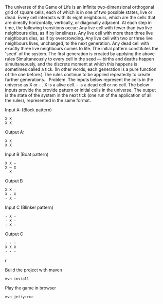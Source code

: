 The universe of the Game of Life is an infinite two-dimensional orthogonal grid of square cells, each of which is in one of two possible states, live or dead. Every cell interacts with its eight neighbours, which are the cells that are directly horizontally, vertically, or diagonally adjacent. At each step in time, the following transitions occur: Any live cell with fewer than two live neighbours dies, as if by loneliness. Any live cell with more than three live neighbours dies, as if by overcrowding. Any live cell with two or three live neighbours lives, unchanged, to the next generation. Any dead cell with exactly three live neighbours comes to life. The initial pattern constitutes the 'seed' of the system. The first generation is created by applying the above rules Simultaneously to every cell in the seed — births and deaths happen simultaneously, and the discrete moment at which this happens is sometimes called a tick. (In other words, each generation is a pure function of the one before.) The rules continue to be applied repeatedly to create further generations.   Problem. The inputs below represent the cells in the universe as X or - . X is a alive cell. - is a dead cell or no cell. The below inputs provide the provide pattern or initial cells in the universe. The output is the state of the system in the next tick (one run of the application of all the rules), represented in the same format.   


Input A: (Block pattern) 

    X X
    X X                                           

Output A: 
    
    X X      
    X X   


Input B (Boat pattern)

    X X – 
    X – X
    - X -   

Output B 
    
    X X –
    X - X 
    - X -   

Input C (Blinker pattern) 

    - X -      
    - X -     
    - X -   

Output C 

    - - -
    X X X     
    - - -   

r

Build the project with maven 

`mvn install`

Play the game in browser

`mvn jetty:run`
